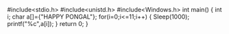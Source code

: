 #include<stdio.h>
#include<unistd.h>
#include<Windows.h>
int main()
{
  int i;
  char a[]={"HAPPY PONGAL"};
  for(i=0;i<=11;i++)
  {
    Sleep(1000);
    printf("%c",a[i]);
  }
  return 0;
}
